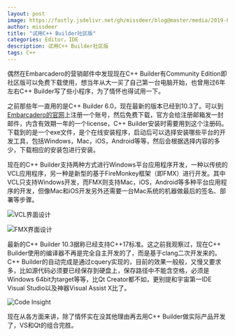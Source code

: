 ```yaml
---
layout: post
image: https://fastly.jsdelivr.net/gh/missdeer/blog@master/media/2019-05-02/vcldesign.png
author: missdeer
title: "试用C++ Builder社区版"
categories: Editor，IDE
description: 试用C++ Builder社区版
tags: C++
---
```


偶然在Embarcadero的营销邮件中发现现在C++ Builder有Community Edition即社区版可以免费下载使用，想当年从大一买了自己第一台电脑开始，也曾用过6年左右C++ Builder写了些小程序，为了情怀也得试用一下。

之前那些年一直用的是C++ Builder 6.0，现在最新的版本已经到10.3了。可以到[Embarcadero的官网](https://www.embarcadero.com/products/cbuilder/starter/free-download)上注册一个账号，然后免费下载，官方会给注册邮箱发一封邮件，内含有效期一年的一个license，C++ Builder安装时需要用到这个注册码。下载到的是一个exe文件，是个在线安装程序，启动后可以选择安装哪些平台的开发工具，包括Windows，Mac，iOS，Android等等，然后会根据选择内容的多少，下载相应的安装包进行安装。

现在的C++ Builder支持两种方式进行Windows平台应用程序开发，一种以传统的VCL应用程序，另一种是新型的基于FireMonkey框架（即FMX）进行开发。其中VCL只支持Windows开发，而FMX则支持Mac，iOS，Android等多种平台应用程序的开发，但像Mac和iOS开发另外还需要一台Mac系统的机器做最后的签名、部署等步骤。

![VCL界面设计](https://fastly.jsdelivr.net/gh/missdeer/blog@master/media/2019-05-02/vcldesign.png)

![FMX界面设计](https://fastly.jsdelivr.net/gh/missdeer/blog@master/media/2019-05-02/fmxdesign.png)

最新的C++ Builder 10.3据称已经支持C++17标准。这之前我观察过，现在C++ Builder使用的编译器不再是完全自主开发的了，而是基于clang二次开发来的。C++ Builder的自动完成是通过cquery实现的，目前的效果一般般，又慢又要求多，比如源代码必须要已经保存到硬盘上，保存路径中不能含空格，必须是Windows 64bit为target等等，比Qt Creator都不如，更别提和宇宙第一IDE Visual Studio以及神器Visual Assist X比了。

![Code Insight](https://fastly.jsdelivr.net/gh/missdeer/blog@master/media/2019-05-02/codeinsight.png)

现在从各方面来讲，除了情怀实在没其他理由再去用C++ Builder做实际产品开发了，VS和Qt的组合完胜。